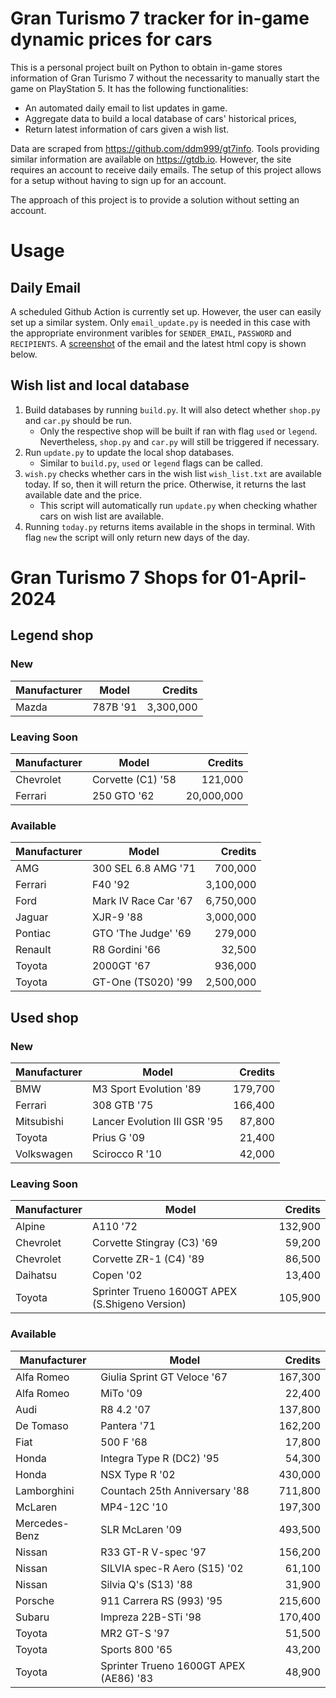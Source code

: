 # Gran Turismo 7 tracker for in-game dynamic prices for cars

This is a personal project built on Python to obtain in-game stores information of Gran Turismo 7 without the necessarity to manually start the game on PlayStation 5. It has the following functionalities:

- An automated daily email to list updates in game.
- Aggregate data to build a local database of cars' historical prices,
- Return latest information of cars given a wish list.

Data are scraped from https://github.com/ddm999/gt7info. Tools providing similar information are available on https://gtdb.io. However, the site requires an account to receive daily emails. The setup of this project allows for a setup without having to sign up for an account.

The approach of this project is to provide a solution without setting an account.

# Usage

## Daily Email

A scheduled Github Action is currently set up. However, the user can easily set up a similar system. Only `email_update.py` is needed in this case with the appropriate environment varibles for `SENDER_EMAIL`, `PASSWORD` and `RECIPIENTS`. A [screenshot](https://raw.githubusercontent.com/marcohoucheng/Gran-Turismo-7-Price-Tracker/main/data/email_screenshot.png) of the email and the latest html copy is shown below.

## Wish list and local database

1. Build databases by running `build.py`. It will also detect whether `shop.py` and `car.py` should be run.
    - Only the respective shop will be built if ran with flag `used` or `legend`. Nevertheless, `shop.py` and `car.py` will still be triggered if necessary.
2. Run `update.py` to update the local shop databases.
    - Similar to `build.py`, `used` or `legend` flags can be called.
3. `wish.py` checks whether cars in the wish list `wish_list.txt` are available today. If so, then it will return the price. Otherwise, it returns the last available date and the price.
    - This script will automatically run `update.py` when checking whather cars on wish list are available.
4. Running `today.py` returns items available in the shops in terminal. With flag `new` the script will only return new days of the day.


# Gran Turismo 7 Shops for 01-April-2024



## Legend shop

### New
 | Manufacturer | Model | Credits |
 | --- | --- | --: |
|Mazda|787B '91|3,300,000|

### Leaving Soon
 | Manufacturer | Model | Credits |
 | --- | --- | --: |
|Chevrolet|Corvette (C1) '58|121,000|
|Ferrari|250 GTO '62|20,000,000|

### Available
 | Manufacturer | Model | Credits |
 | --- | --- | --: |
|AMG|300 SEL 6.8 AMG '71|700,000|
|Ferrari|F40 '92|3,100,000|
|Ford|Mark IV Race Car '67|6,750,000|
|Jaguar|XJR-9 '88|3,000,000|
|Pontiac|GTO 'The Judge' '69|279,000|
|Renault|R8 Gordini '66|32,500|
|Toyota|2000GT '67|936,000|
|Toyota|GT-One (TS020) '99|2,500,000|


## Used shop

### New
 | Manufacturer | Model | Credits |
 | --- | --- | --: |
|BMW|M3 Sport Evolution '89|179,700|
|Ferrari|308 GTB '75|166,400|
|Mitsubishi|Lancer Evolution III GSR '95|87,800|
|Toyota|Prius G '09|21,400|
|Volkswagen|Scirocco R '10|42,000|

### Leaving Soon
 | Manufacturer | Model | Credits |
 | --- | --- | --: |
|Alpine|A110 '72|132,900|
|Chevrolet|Corvette Stingray (C3) '69|59,200|
|Chevrolet|Corvette ZR-1 (C4) '89|86,500|
|Daihatsu|Copen '02|13,400|
|Toyota|Sprinter Trueno 1600GT APEX (S.Shigeno Version)|105,900|

### Available
 | Manufacturer | Model | Credits |
 | --- | --- | --: |
|Alfa Romeo|Giulia Sprint GT Veloce '67|167,300|
|Alfa Romeo|MiTo '09|22,400|
|Audi|R8 4.2 '07|137,800|
|De Tomaso|Pantera '71|162,200|
|Fiat|500 F '68|17,800|
|Honda|Integra Type R (DC2) '95|54,300|
|Honda|NSX Type R '02|430,000|
|Lamborghini|Countach 25th Anniversary '88|711,800|
|McLaren|MP4-12C '10|197,300|
|Mercedes-Benz|SLR McLaren '09|493,500|
|Nissan|R33 GT-R V-spec '97|156,200|
|Nissan|SILVIA spec-R Aero (S15) '02|61,100|
|Nissan|Silvia Q's (S13) '88|31,900|
|Porsche|911 Carrera RS (993) '95|215,600|
|Subaru|Impreza 22B-STi '98|170,400|
|Toyota|MR2 GT-S '97|51,500|
|Toyota|Sports 800 '65|43,200|
|Toyota|Sprinter Trueno 1600GT APEX (AE86) '83|48,900|
